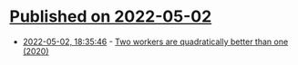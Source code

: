 # [Published on 2022-05-02](index.md)

* [2022-05-02, 18:35:46](https://news.ycombinator.com/item?id=31239017) - [Two workers are quadratically better than one (2020)](https://www.hillelwayne.com/post/queueing-prism/)

